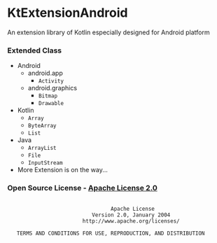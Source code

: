 # KtExtensionAndroid
An extension library of Kotlin especially designed for Android platform

### Extended Class
- Android
    - android.app
        - `Activity`
    - android.graphics
        - `Bitmap`
        - `Drawable`
- Kotlin
    - `Array`
    - `ByteArray`
    - `List`
- Java
    - `ArrayList`
    - `File`
    - `InputStream`
- More Extension is on the way...

### Open Source License - [Apache License 2.0](https://github.com/1552980358/KtExtensionAndroid/blob/master/LICENSE)
```
  
                                 Apache License
                           Version 2.0, January 2004
                        http://www.apache.org/licenses/

   TERMS AND CONDITIONS FOR USE, REPRODUCTION, AND DISTRIBUTION
```